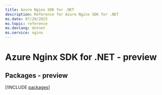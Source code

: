 ```yaml
---
title: Azure Nginx SDK for .NET
description: Reference for Azure Nginx SDK for .NET
ms.date: 07/29/2025
ms.topic: reference
ms.devlang: dotnet
ms.service: nginx
---
```

# Azure Nginx SDK for .NET - preview
## Packages - preview
[!INCLUDE [packages](nginx-index.md)]